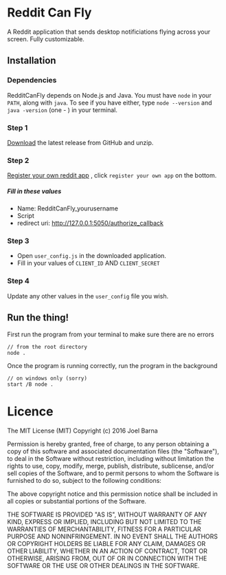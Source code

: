 # Reddit Can Fly
A Reddit application that sends desktop notificiations flying across your screen. Fully customizable.

## Installation
### Dependencies
RedditCanFly depends on Node.js and Java. You must have `node` in your `PATH`, along with `java`.
To see if you have either, type `node --version` and `java -version` (one - ) in your terminal.
### Step 1
[Download](https://github.com/JBarna/RedditCanFly/archive/release.zip) the latest release from GitHub and unzip.

### Step 2
[Register your own reddit app](https://www.reddit.com/prefs/apps) , click `register your own app` on the bottom.
##### Fill in these values
- Name: RedditCanFly_yourusername
- Script
- redirect uri: http://127.0.0.1:5050/authorize_callback

### Step 3
- Open `user_config.js` in the downloaded application.
- Fill in your values of `CLIENT_ID` AND `CLIENT_SECRET`

### Step 4
Update any other values in the `user_config` file you wish.

## Run the thing!
First run the program from your terminal to make sure there are no errors 
```
// from the root directory
node .
```

Once the program is running correctly, run the program in the background
```
// on windows only (sorry)
start /B node .
```

# Licence
The MIT License (MIT)
Copyright (c) 2016 Joel Barna

Permission is hereby granted, free of charge, to any person obtaining a copy of this software and associated documentation files (the "Software"), to deal in the Software without restriction, including without limitation the rights to use, copy, modify, merge, publish, distribute, sublicense, and/or sell copies of the Software, and to permit persons to whom the Software is furnished to do so, subject to the following conditions:

The above copyright notice and this permission notice shall be included in all copies or substantial portions of the Software.

THE SOFTWARE IS PROVIDED "AS IS", WITHOUT WARRANTY OF ANY KIND, EXPRESS OR IMPLIED, INCLUDING BUT NOT LIMITED TO THE WARRANTIES OF MERCHANTABILITY, FITNESS FOR A PARTICULAR PURPOSE AND NONINFRINGEMENT. IN NO EVENT SHALL THE AUTHORS OR COPYRIGHT HOLDERS BE LIABLE FOR ANY CLAIM, DAMAGES OR OTHER LIABILITY, WHETHER IN AN ACTION OF CONTRACT, TORT OR OTHERWISE, ARISING FROM, OUT OF OR IN CONNECTION WITH THE SOFTWARE OR THE USE OR OTHER DEALINGS IN THE SOFTWARE.






